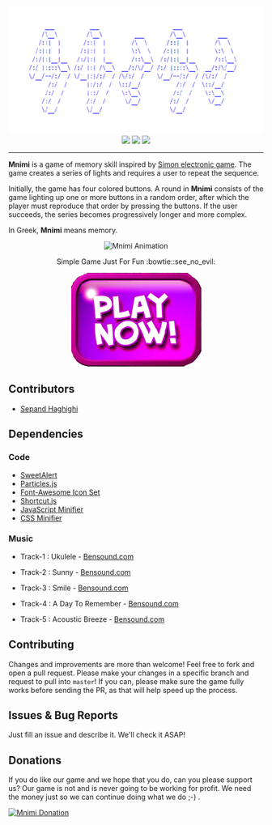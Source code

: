 <div align="center">
<img src="images/og-icon.png">
<a href="http://www.mnimi.ir"><img src="https://img.shields.io/badge/GAME-PLAY!-green.svg"></a>
<a href="http://www.mnimi.ir/donate.html"><img src="https://img.shields.io/badge/SUPPORT-DONATE-red.svg"></a>
<a href="https://github.com/sepandhaghighi/mnimi/blob/master/LICENSE"><img src="https://img.shields.io/github/license/mashape/apistatus.svg"/></a>

</div>

----------	

**Mnimi** is a game of memory skill inspired by [Simon electronic game](https://en.wikipedia.org/wiki/Simon_(game)). The game creates a series of lights and requires a user to repeat the sequence.

Initially, the game has four colored buttons. A round in **Mnimi** consists of the game lighting up one or more buttons in a random order, after which the player must reproduce that order by pressing the buttons. If the user succeeds, the series becomes progressively longer and more complex.

In Greek, **Mnimi** means memory.

<p align="center">
  <img src="http://www.mnimi.ir/images/help.gif" alt="Mnimi Animation" width="550px" height="700px">
</p>
<p align="center">
   Simple Game Just For Fun :bowtie::see_no_evil:
</p>
<p align="center">
<a  href="http://www.mnimi.ir"><img src="images/playbutton.png"></a>
</p>			


## Contributors

- [Sepand Haghighi](https://github.com/sepandhaghighi "Sepand Haghighi")

## Dependencies

### Code

- [SweetAlert](https://sweetalert.js.org/ "SweetAlert")
- [Particles.js](https://github.com/VincentGarreau/particles.js/ "Particles.js")
- [Font-Awesome Icon Set](http://fontawesome.io/ "Font-Awesome Icon Set")
- [Shortcut.js](http://openjs.com/scripts/events/keyboard_shortcuts/ "Shortcut.js")
- [JavaScript Minifier](https://javascript-minifier.com/ "JavaScript Minifier")
- [CSS Minifier](https://cssminifier.com/ "CSS Minifier")

### Music
- Track-1 : Ukulele - [Bensound.com](https://www.bensound.com/bensound-music/bensound-ukulele.mp3)

- Track-2 : Sunny - [Bensound.com](https://www.bensound.com/bensound-music/bensound-sunny.mp3)

- Track-3 : Smile - [Bensound.com](https://www.bensound.com/bensound-music/bensound-smile.mp3)

- Track-4 : A Day To Remember - [Bensound.com](https://www.bensound.com/bensound-music/bensound-adaytoremember.mp3)

- Track-5 : Acoustic Breeze - [Bensound.com](https://www.bensound.com/bensound-music/bensound-acousticbreeze.mp3)


## Contributing

Changes and improvements are more than welcome! Feel free to fork and open a pull request. Please make your changes in a specific branch and request to pull into `master`! If you can, please make sure the game fully works before sending the PR, as that will help speed up the process.

## Issues & Bug Reports			

Just fill an issue and describe it. We'll check it ASAP!

## Donations

If you do like our game and we hope that you do, can you please support us? Our game is not and is never going to be working for profit. We need the money just so we can continue doing what we do ;-) .			


				
<a href="https://www.mnimi.ir/donate.html" target="_blank"><img src="http://www.mnimi.ir/images/Donate-Button.png" height="90px" width="270px" alt="Mnimi Donation"></a>

